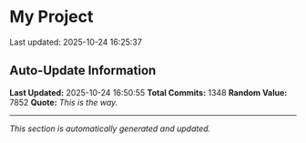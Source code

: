 # My Project


Last updated: 2025-10-24 16:25:37











































































































































































































































































































































































































































































































































































































































































































































































































































































































































































































































































































































































































































































































































































































































































































































































































































































































































































































## Auto-Update Information

**Last Updated:** 2025-10-24 16:50:55
**Total Commits:** 1348
**Random Value:** 7852
**Quote:** _This is the way._

---
_This section is automatically generated and updated._